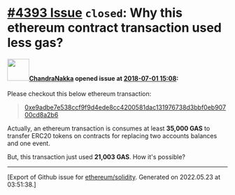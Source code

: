# [\#4393 Issue](https://github.com/ethereum/solidity/issues/4393) `closed`: Why this ethereum contract transaction used less gas?

#### <img src="https://avatars.githubusercontent.com/u/16185050?u=43d9aaab789940909113e6cf7e0d75fbf050b27c&v=4" width="50">[ChandraNakka](https://github.com/ChandraNakka) opened issue at [2018-07-01 15:08](https://github.com/ethereum/solidity/issues/4393):

Please checkout this below ethereum transaction:

> [0xe9adbe7e538ccf9f9d4ede8cc4200581dac131976738d3bbf0eb90700cd8a2b6][1]

Actually, an ethereum transaction is consumes at least **35,000 GAS** to transfer ERC20 tokens on contracts for replacing two accounts balances and one event.


But, this transaction just used **21,003 GAS**. How it's possible?


  [1]: https://etherscan.io/tx/0xe9adbe7e538ccf9f9d4ede8cc4200581dac131976738d3bbf0eb90700cd8a2b6




-------------------------------------------------------------------------------



[Export of Github issue for [ethereum/solidity](https://github.com/ethereum/solidity). Generated on 2022.05.23 at 03:51:38.]

